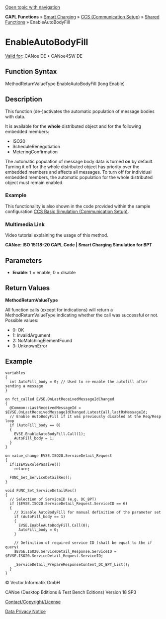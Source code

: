 [Open topic with navigation](../../../../../CANoeDEFamily.htm#Topics/CAPLFunctions/SmartCharging/CCSBindingFunctions/CAPLfunctionEnableAutoBodyFill.md)

**CAPL Functions** » [Smart Charging](../CAPLFunctionsSmartChargingOverview.md) » [CCS (Communication Setup)](../CAPLFunctionsSmartChargingOverview.md#BMCCS) » [Shared Functions](../CAPLFunctionsSmartChargingOverview.md#CCSGeneral) » EnableAutoBodyFill

# EnableAutoBodyFill

[Valid for](../../../Shared/FeatureAvailability.md): CANoe DE • CANoe4SW DE

## Function Syntax

MethodReturnValueType EnableAutoBodyFill (long Enable)

## Description

This function (de-)activates the automatic population of message bodies with data.

It is available for the **whole** distributed object and for the following embedded members:

- ISO20
- ScheduleRenegotiation
- MeteringConfirmation

The automatic population of message body data is turned **on** by default. Turning it off for the whole distributed object has priority over the embedded members and affects all messages. To turn off for individual embedded members, the automatic population for the whole distributed object must remain enabled.

### Example

This functionality is also shown in the code provided within the sample configuration [CCS Basic Simulation (Communication Setup)](../../../SampConf/SmartCharging/SCCCSBindingBasicSimulation.md).

### Multimedia Link

Video tutorial explaining the usage of this method.

**CANoe: ISO 15118-20 CAPL Code | Smart Charging Simulation for BPT**

## Parameters

- **Enable**: 1 = enable, 0 = disable

## Return Values

**MethodReturnValueType**

All function calls (except for indications) will return a MethodReturnValueType indicating whether the call was successful or not. Possible values:

- 0: OK
- 1: InvalidArgument
- 2: NoMatchingElementFound
- 3: UnknownError

## Example

```plaintext
variables
{
  int AutoFill_body = 0; // Used to re-enable the autofill after sending a message
}

on fct_called EVSE.OnLastReceivedMessageIdChanged
{
  @Common::LastReceivedMessageId = $EVSE.OnLastReceivedMessageIdChanged.LatestCall.lastRxMessageId;
  // Enable AutoBodyFill if it was previously disabled at the Req/Resp loop
  if (AutoFill_body == 0)
  {
    EVSE.EnableAutoBodyFill.Call(1);
    AutoFill_body = 1;
  }
}

on value_change EVSE.ISO20.ServiceDetail_Request
{
  if(IsEVSERolePassive())
    return;

  FUNC_Set_ServiceDetailRes();
}

void FUNC_Set_ServiceDetailRes()
{
  // Selection of ServiceID (e.g. DC_BPT)
  if ($EVSE.ISO20.ServiceDetail_Request.ServiceID == 6)
  {
    // Disable AutoBodyFill for manual definition of the parameter set
    if (AutoFill_body == 1)
    {
      EVSE.EnableAutoBodyFill.Call(0);
      AutoFill_body = 0;
    }

    // Definition of required service ID (shall be equal to the if query)
    $EVSE.ISO20.ServiceDetail_Response.ServiceID = $EVSE.ISO20.ServiceDetail_Request.ServiceID;

    _ServiceDetail_PrepareResponseContent_DC_BPT_List();
  }
}
```

© Vector Informatik GmbH

CANoe (Desktop Editions & Test Bench Editions) Version 18 SP3

[Contact/Copyright/License](../../../Shared/ContactCopyrightLicense.md)

[Data Privacy Notice](https://www.vector.com/int/en/company/get-info/privacy-policy/)